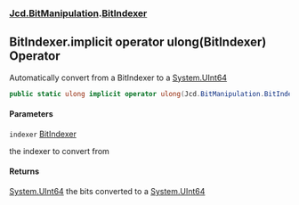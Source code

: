 ### [Jcd.BitManipulation](Jcd.BitManipulation.md 'Jcd.BitManipulation').[BitIndexer](Jcd.BitManipulation.BitIndexer.md 'Jcd.BitManipulation.BitIndexer')

## BitIndexer.implicit operator ulong(BitIndexer) Operator

Automatically convert from a BitIndexer to a [System.UInt64](https://docs.microsoft.com/en-us/dotnet/api/System.UInt64 'System.UInt64')

```csharp
public static ulong implicit operator ulong(Jcd.BitManipulation.BitIndexer indexer);
```
#### Parameters

<a name='Jcd.BitManipulation.BitIndexer.op_Implicitulong(Jcd.BitManipulation.BitIndexer).indexer'></a>

`indexer` [BitIndexer](Jcd.BitManipulation.BitIndexer.md 'Jcd.BitManipulation.BitIndexer')

the indexer to convert from

#### Returns
[System.UInt64](https://docs.microsoft.com/en-us/dotnet/api/System.UInt64 'System.UInt64')
the bits converted to a [System.UInt64](https://docs.microsoft.com/en-us/dotnet/api/System.UInt64 'System.UInt64')